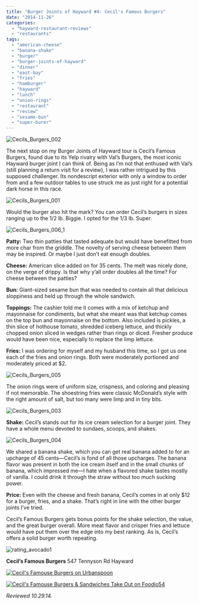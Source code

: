 ```yaml
---
title: "Burger Joints of Hayward #4: Cecil's Famous Burgers"
date: "2014-11-26"
categories: 
  - "hayward-restaurant-reviews"
  - "restaurants"
tags: 
  - "american-cheese"
  - "banana-shake"
  - "burger"
  - "burger-joints-of-hayward"
  - "dinner"
  - "east-bay"
  - "fries"
  - "hamburger"
  - "hayward"
  - "lunch"
  - "onion-rings"
  - "restaurant"
  - "review"
  - "sesame-bun"
  - "super-burer"
---
```


![Cecils_Burgers_002](http://s3.amazonaws.com/thegourmez-wpmedia/2014/11/Cecils_Burgers_002-500x316.jpg)

The next stop on my Burger Joints of Hayward tour is Cecil’s Famous Burgers, found due to its Yelp rivalry with Val’s Burgers, the most iconic Hayward burger joint I can think of. Being as I’m not that enthused with Val’s (still planning a return visit for a review), I was rather intrigued by this supposed challenger. Its nondescript exterior with only a window to order from and a few outdoor tables to use struck me as just right for a potential dark horse in this race.

![Cecils_Burgers_001](http://s3.amazonaws.com/thegourmez-wpmedia/2014/11/Cecils_Burgers_001-500x332.jpg)

Would the burger also hit the mark? You can order Cecil’s burgers in sizes ranging up to the 1/2 lb. Biggie. I opted for the 1/3 lb. Super.

![Cecils_Burgers_006_1](http://s3.amazonaws.com/thegourmez-wpmedia/2014/11/Cecils_Burgers_006_1-500x332.jpg)

**Patty:** Two thin patties that tasted adequate but would have benefitted from more char from the griddle. The novelty of serving cheese between them may be inspired. Or maybe I just don’t eat enough doubles.

**Cheese:** American slice added on for 35 cents. The melt was nicely done, on the verge of drippy. Is that why y’all order doubles all the time? For cheese between the patties?

**Bun:** Giant-sized sesame bun that was needed to contain all that delicious sloppiness and held up through the whole sandwich.

**Toppings:** The cashier told me it comes with a mix of ketchup and mayonnaise for condiments, but what she meant was that ketchup comes on the top bun and mayonnaise on the bottom. Also included is pickles, a thin slice of hothouse tomato, shredded iceberg lettuce, and thickly chopped onion sliced in wedges rather than rings or diced. Fresher produce would have been nice, especially to replace the limp lettuce.

**Fries:** I was ordering for myself and my husband this time, so I got us one each of the fries and onion rings. Both were moderately portioned and moderately priced at $2.

![Cecils_Burgers_005](http://s3.amazonaws.com/thegourmez-wpmedia/2014/11/Cecils_Burgers_005-500x332.jpg)

The onion rings were of uniform size, crispness, and coloring and pleasing if not memorable. The shoestring fries were classic McDonald’s style with the right amount of salt, but too many were limp and in tiny bits.

![Cecils_Burgers_003](http://s3.amazonaws.com/thegourmez-wpmedia/2014/11/Cecils_Burgers_003-500x332.jpg)

**Shake:** Cecil’s stands out for its ice cream selection for a burger joint. They have a whole menu devoted to sundaes, scoops, and shakes.

![Cecils_Burgers_004](http://s3.amazonaws.com/thegourmez-wpmedia/2014/11/Cecils_Burgers_004-332x500.jpg)

We shared a banana shake, which you can get real banana added to for an upcharge of 45 cents—Cecil’s is fond of all those upcharges. The banana flavor was present in both the ice cream itself and in the small chunks of banana, which impressed me—I hate when a flavored shake tastes mostly of vanilla. I could drink it through the straw without too much sucking power.

**Price:** Even with the cheese and fresh banana, Cecil’s comes in at only $12 for a burger, fries, and a shake. That’s right in line with the other burger joints I’ve tried.

Cecil’s Famous Burgers gets bonus points for the shake selection, the value, and the great burger overall. More meat flavor and crisper fries and lettuce would have put them over the edge into my best ranking. As is, Cecil’s offers a solid burger worth repeating.

![rating_avocado1](http://s3.amazonaws.com/thegourmez-wpmedia/2009/02/rating_avocado1.gif)

**Cecil’s Famous Burgers** 547 Tennyson Rd Hayward

[![Cecil's Famouse Burgers on Urbanspoon](http://www.urbanspoon.com/b/link/82098/minilink.gif)](http://www.urbanspoon.com/r/6/82098/restaurant/Cecils-Famouse-Burgers-Hayward)

[![Cecil's Famouse Burgers & Sandwiches Take Out on Foodio54](http://foodio54.com/images/badge-2-f8af.jpg)](http://foodio54.com/restaurant/Hayward-CA/f8af/Cecils-Famouse-Burgers-amp-Sandwiches-Take-Out)

_Reviewed 10.29.14._

